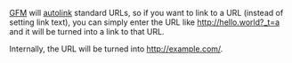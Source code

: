 [GFM][] will [autolink](https://help.github.com/articles/github-flavored-markdown#url-autolinking) standard URLs, so if you want to link to a URL (instead of setting link text),
you can simply enter the URL like http://hello.world?_t=a and it will be turned into a link to that URL.

Internally, the URL will be turned into <http://example.com/>.

[GFM]: https://help.github.com/articles/github-flavored-markdown